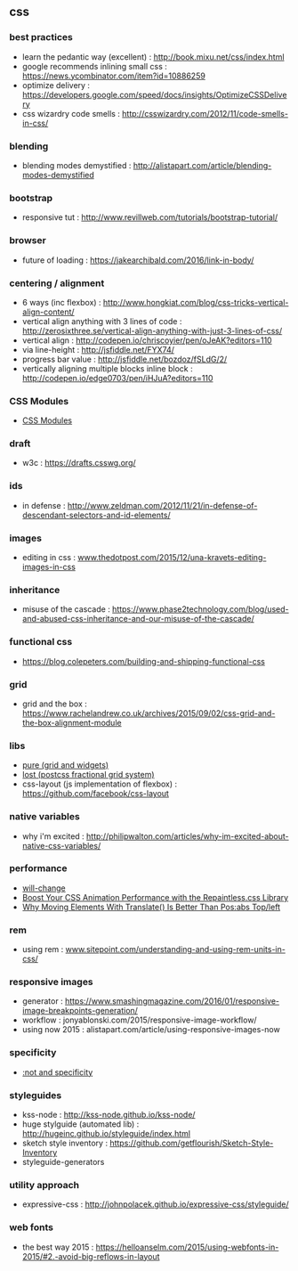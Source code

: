 ## css

### best practices
- learn the pedantic way (excellent) : http://book.mixu.net/css/index.html
- google recommends inlining small css : https://news.ycombinator.com/item?id=10886259
- optimize delivery : https://developers.google.com/speed/docs/insights/OptimizeCSSDelivery
- css wizardry code smells : http://csswizardry.com/2012/11/code-smells-in-css/

### blending
- blending modes demystified : http://alistapart.com/article/blending-modes-demystified

### bootstrap
- responsive tut : http://www.revillweb.com/tutorials/bootstrap-tutorial/

### browser
- future of loading : https://jakearchibald.com/2016/link-in-body/

### centering / alignment
- 6 ways (inc flexbox) : http://www.hongkiat.com/blog/css-tricks-vertical-align-content/
- vertical align anything with 3 lines of code : http://zerosixthree.se/vertical-align-anything-with-just-3-lines-of-css/
- vertical align : http://codepen.io/chriscoyier/pen/oJeAK?editors=110
- via line-height : http://jsfiddle.net/FYX74/
- progress bar value : http://jsfiddle.net/bozdoz/fSLdG/2/
- vertically aligning multiple blocks inline block : http://codepen.io/edge0703/pen/iHJuA?editors=110

### CSS Modules
- [CSS Modules](http://glenmaddern.com/articles/css-modules)

### draft
- w3c : https://drafts.csswg.org/

### ids
- in defense : http://www.zeldman.com/2012/11/21/in-defense-of-descendant-selectors-and-id-elements/

### images
- editing in css : www.thedotpost.com/2015/12/una-kravets-editing-images-in-css

### inheritance
- misuse of the cascade : https://www.phase2technology.com/blog/used-and-abused-css-inheritance-and-our-misuse-of-the-cascade/

### functional css
- https://blog.colepeters.com/building-and-shipping-functional-css

### grid
- grid and the box : https://www.rachelandrew.co.uk/archives/2015/09/02/css-grid-and-the-box-alignment-module

### libs
- [pure (grid and widgets)](http://purecss.io/)
- [lost (postcss fractional grid system)](https://github.com/peterramsing/lost)
- css-layout (js implementation of flexbox) : https://github.com/facebook/css-layout

### native variables
- why i'm excited : http://philipwalton.com/articles/why-im-excited-about-native-css-variables/

### performance
- [will-change](snook.ca/archives/html_and_css/will-change)
- [Boost Your CSS Animation Performance with the Repaintless.css Library](http://blog.lunarlogic.io/2016/boost-your-css-animation-performance-with-repaintless-css/)
- [Why Moving Elements With Translate() Is Better Than Pos:abs Top/left](http://www.paulirish.com/2012/why-moving-elements-with-translate-is-better-than-posabs-topleft/)

### rem
- using rem : www.sitepoint.com/understanding-and-using-rem-units-in-css/

### responsive images
- generator : https://www.smashingmagazine.com/2016/01/responsive-image-breakpoints-generation/
- workflow : jonyablonski.com/2015/responsive-image-workflow/
- using now 2015 : alistapart.com/article/using-responsive-images-now

### specificity
- [:not and specificity](bitsofco.de/on-not-and-specificity/)

### styleguides
- kss-node : http://kss-node.github.io/kss-node/
- huge stylguide (automated lib) : http://hugeinc.github.io/styleguide/index.html
- sketch style inventory : https://github.com/getflourish/Sketch-Style-Inventory
- styleguide-generators

### utility approach
- expressive-css : http://johnpolacek.github.io/expressive-css/styleguide/

### web fonts
- the best way 2015 : https://helloanselm.com/2015/using-webfonts-in-2015/#2.-avoid-big-reflows-in-layout
